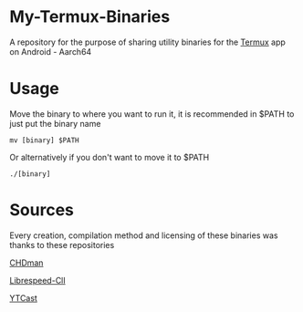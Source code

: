 # My-Termux-Binaries

A repository for the purpose of sharing utility binaries for the [Termux](https://github.com/termux/termux-app) app on Android - Aarch64

# Usage

Move the binary to where you want to run it, it is recommended in $PATH to just put the binary name

```
mv [binary] $PATH
```

Or alternatively if you don't want to move it to $PATH

```
./[binary]
```

# Sources

Every creation, compilation method and licensing of these binaries was thanks to these repositories

[CHDman](https://github.com/charlesthobe/chdman)

[Librespeed-ClI](https://github.com/librespeed/speedtest-cli)

[YTCast](https://github.com/MarcoLucidi01/ytcast)
